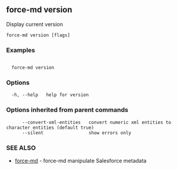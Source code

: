 ## force-md version

Display current version

```
force-md version [flags]
```

### Examples

```

  force-md version

```

### Options

```
  -h, --help   help for version
```

### Options inherited from parent commands

```
      --convert-xml-entities   convert numeric xml entities to character entities (default true)
      --silent                 show errors only
```

### SEE ALSO

* [force-md](force-md.md)	 - force-md manipulate Salesforce metadata

